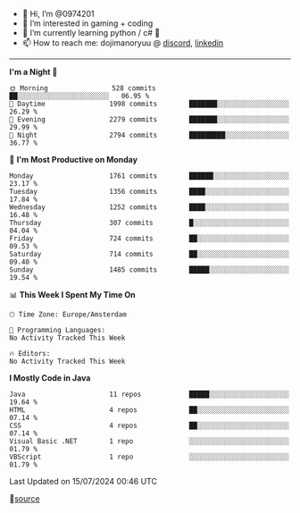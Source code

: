 - 👋 Hi, I’m @0974201
- 👀 I’m interested in gaming + coding
- 🌱 I’m currently learning python / c# 🐍
- 📫 How to reach me: dojimanoryuu @ [discord](https://discord.com "please let me know that you found me on github"), [linkedin](https://www.linkedin.com/in/sonprakiki/)  

<!---
0974201/0974201 is a ✨ special ✨ repository because its `README.md` (this file) appears on your GitHub profile.
You can click the Preview link to take a look at your changes.
--->

----
<!--START_SECTION:waka-->
**I'm a Night 🦉** 

```text
🌞 Morning                528 commits         ██░░░░░░░░░░░░░░░░░░░░░░░   06.95 % 
🌆 Daytime                1998 commits        ███████░░░░░░░░░░░░░░░░░░   26.29 % 
🌃 Evening                2279 commits        ███████░░░░░░░░░░░░░░░░░░   29.99 % 
🌙 Night                  2794 commits        █████████░░░░░░░░░░░░░░░░   36.77 % 
```
📅 **I'm Most Productive on Monday** 

```text
Monday                   1761 commits        ██████░░░░░░░░░░░░░░░░░░░   23.17 % 
Tuesday                  1356 commits        ████░░░░░░░░░░░░░░░░░░░░░   17.84 % 
Wednesday                1252 commits        ████░░░░░░░░░░░░░░░░░░░░░   16.48 % 
Thursday                 307 commits         █░░░░░░░░░░░░░░░░░░░░░░░░   04.04 % 
Friday                   724 commits         ██░░░░░░░░░░░░░░░░░░░░░░░   09.53 % 
Saturday                 714 commits         ██░░░░░░░░░░░░░░░░░░░░░░░   09.40 % 
Sunday                   1485 commits        █████░░░░░░░░░░░░░░░░░░░░   19.54 % 
```


📊 **This Week I Spent My Time On** 

```text
🕑︎ Time Zone: Europe/Amsterdam

💬 Programming Languages: 
No Activity Tracked This Week

🔥 Editors: 
No Activity Tracked This Week
```

**I Mostly Code in Java** 

```text
Java                     11 repos            █████░░░░░░░░░░░░░░░░░░░░   19.64 % 
HTML                     4 repos             ██░░░░░░░░░░░░░░░░░░░░░░░   07.14 % 
CSS                      4 repos             ██░░░░░░░░░░░░░░░░░░░░░░░   07.14 % 
Visual Basic .NET        1 repo              ░░░░░░░░░░░░░░░░░░░░░░░░░   01.79 % 
VBScript                 1 repo              ░░░░░░░░░░░░░░░░░░░░░░░░░   01.79 % 
```




 Last Updated on 15/07/2024 00:46 UTC
<!--END_SECTION:waka-->
🔗[source](https://github.com/anmol098/waka-readme-stats/)
